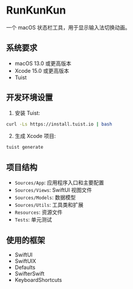 # RunKunKun

一个 macOS 状态栏工具，用于显示输入法切换动画。

## 系统要求

- macOS 13.0 或更高版本
- Xcode 15.0 或更高版本
- Tuist

## 开发环境设置

1. 安装 Tuist:
```bash
curl -Ls https://install.tuist.io | bash
```

2. 生成 Xcode 项目:
```bash
tuist generate
```

## 项目结构

- `Sources/App`: 应用程序入口和主要配置
- `Sources/Views`: SwiftUI 视图文件
- `Sources/Models`: 数据模型
- `Sources/Utils`: 工具类和扩展
- `Resources`: 资源文件
- `Tests`: 单元测试

## 使用的框架

- SwiftUI
- SwiftUIX
- Defaults
- SwifterSwift
- KeyboardShortcuts 